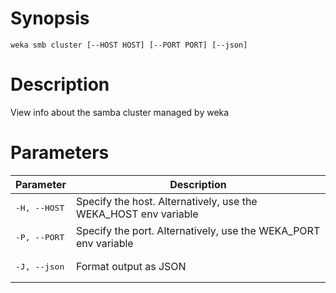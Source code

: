 # Synopsis

```weka smb cluster [--HOST HOST] [--PORT PORT] [--json]```

# Description

View info about the samba cluster managed by weka

# Parameters

| Parameter | Description |
| --------- | ----------- |
| <pre>-H, --HOST</pre> | Specify the host. Alternatively, use the WEKA_HOST env variable |
| <pre>-P, --PORT</pre> | Specify the port. Alternatively, use the WEKA_PORT env variable |
| <pre>-J, --json</pre> | Format output as JSON |
